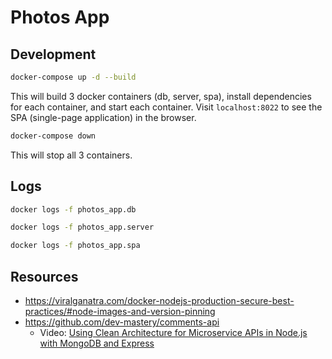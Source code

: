 # Photos App

## Development

```sh
docker-compose up -d --build
```
This will build 3 docker containers (db, server, spa), install dependencies for each container, and start each container. Visit `localhost:8022` to see the SPA (single-page application) in the browser.

```sh
docker-compose down
```
This will stop all 3 containers.


## Logs
```sh
docker logs -f photos_app.db
```
```sh
docker logs -f photos_app.server
```
```sh
docker logs -f photos_app.spa
```


## Resources

* https://viralganatra.com/docker-nodejs-production-secure-best-practices/#node-images-and-version-pinning
* https://github.com/dev-mastery/comments-api
  * Video: [Using Clean Architecture for Microservice APIs in Node.js with MongoDB and Express](https://www.youtube.com/watch?v=CnailTcJV_U)
